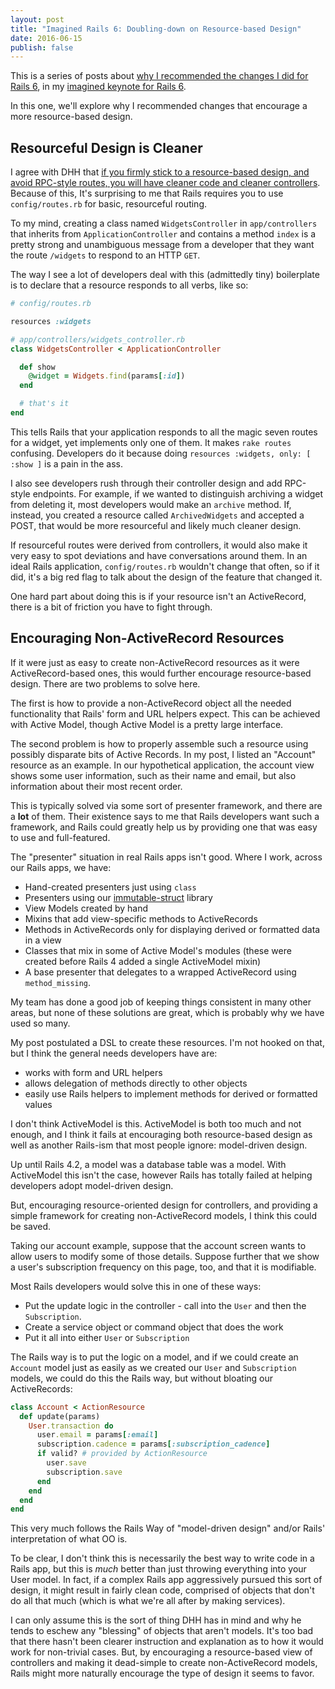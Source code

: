 ```yaml
---
layout: post
title: "Imagined Rails 6: Doubling-down on Resource-based Design"
date: 2016-06-15
publish: false
---
```


This is a series of posts about [why I recommended the changes I did for Rails 6][rails6-why-intro], in my [imagined keynote
for Rails 6][rails6post].

In this one, we'll explore why I recommended changes that encourage a more resource-based design.

<!-- more -->

## Resourceful Design is Cleaner

I agree with DHH that [if you firmly stick to a resource-based design, and avoid RPC-style routes, you will have cleaner code and cleaner controllers](http://jeromedalbert.com/how-dhh-organizes-his-rails-controllers/).  Because of this, It's surprising to me that Rails requires you to use `config/routes.rb` for basic, resourceful routing.

To my mind, creating a class named `WidgetsController` in `app/controllers` that inherits from `ApplicationController` and contains a method `index` is a pretty strong and unambiguous message from a developer that they want the route `/widgets` to respond to an HTTP `GET`.

The way I see a lot of developers deal with this (admittedly tiny) boilerplate is to declare that a resource responds to all verbs, like so:

```ruby
# config/routes.rb

resources :widgets

# app/controllers/widgets_controller.rb
class WidgetsController < ApplicationController

  def show
    @widget = Widgets.find(params[:id])
  end

  # that's it
end
```

This tells Rails that your application responds to all the magic seven routes for a widget, yet implements only one of them.  It makes `rake routes` confusing.  Developers do it because doing `resources :widgets, only: [ :show ]` is a pain in the ass.

I also see developers rush through their controller design and add RPC-style endpoints.  For example, if we wanted to
distinguish archiving a widget from deleting it, most developers would make an `archive` method.  If, instead, you created a
resource called `ArchivedWidgets` and accepted a POST, that would be more resourceful and likely much cleaner design.

If resourceful routes were derived from controllers, it would also make it very easy to spot deviations and have conversations around them.  In an ideal Rails application, `config/routes.rb` wouldn't change that often, so if it did, it's a big red flag to talk about the design of the feature that changed it.

One hard part about doing this is if your resource isn't an ActiveRecord, there is a bit of friction you have to fight through.

## Encouraging Non-ActiveRecord Resources

If it were just as easy to create non-ActiveRecord resources as it were ActiveRecord-based ones, this would further encourage resource-based design.  There are two problems to solve here.

The first is how to provide a non-ActiveRecord object all the needed functionality that Rails' form and URL helpers expect.  This can be achieved with Active Model, though Active Model is a pretty large interface.

The second problem is how to properly assemble such a resource using possibly disparate bits of Active Records.  In my post, I listed an "Account" resource as an example.  In our hypothetical application, the account view shows some user information, such as their name and email, but also information about their most recent order.

This is typically solved via some sort of presenter framework, and there are a **lot** of them.  Their existence says to me that Rails developers want such a framework, and Rails could greatly help us by providing one that was easy to use and full-featured.

The "presenter" situation in real Rails apps isn't good.  Where I work, across our Rails apps, we have:

* Hand-created presenters just using `class`
* Presenters using our [immutable-struct](http://github.com/stitchfix/immutable-struct) library
* View Models created by hand
* Mixins that add view-specific methods to ActiveRecords
* Methods in ActiveRecords only for displaying derived or formatted data in a view
* Classes that mix in some of Active Model's modules (these were created before Rails 4 added a single ActiveModel mixin)
* A base presenter that delegates to a wrapped ActiveRecord using `method_missing`.

My team has done a good job of keeping things consistent in many other areas, but none of these solutions are great, which is probably why we have used so many.

My post postulated a DSL to create these resources.  I'm not hooked on that, but I think the general needs developers have are:

* works with form and URL helpers
* allows delegation of methods directly to other objects
* easily use Rails helpers to implement methods for derived or formatted values

I don't think ActiveModel is this.  ActiveModel is both too much and not enough, and I think it fails at encouraging both
resource-based design as well as another Rails-ism that most people ignore: model-driven design.

Up until Rails 4.2, a model was a database table was a model.  With ActiveModel this isn't the case, however Rails has totally
failed at helping developers adopt model-driven design.

But, encouraging resource-oriented design for controllers, and providing a simple framework for creating non-ActiveRecord
models, I think this could be saved.

Taking our account example, suppose that the account screen wants to allow users to modify some of those details.  Suppose further that we show a user's subscription frequency on this page, too, and that it is modifiable.

Most Rails developers would solve this in one of these ways:

* Put the update logic in the controller - call into the `User` and then the `Subscription`.
* Create a service object or command object that does the work
* Put it all into either `User` or `Subscription`

The Rails way is to put the logic on a model, and if we could create an `Account` model just as easily as we created our `User`
and `Subscription` models, we could do this the Rails way, but without bloating our ActiveRecords:

```ruby
class Account < ActionResource
  def update(params)
    User.transaction do
      user.email = params[:email]
      subscription.cadence = params[:subscription_cadence]
      if valid? # provided by ActionResource
        user.save
        subscription.save
      end
    end    
  end
end
```

This very much follows the Rails Way of "model-driven design" and/or Rails' interpretation of what OO is.

To be clear, I don't think this is necessarily the best way to write code in a Rails app, but this is *much* better than just throwing everything into your User model.  In fact, if a complex Rails app aggressively pursued this sort of design, it might result in fairly clean code, comprised of objects that don't do all that much (which is what we're all after by making services).

I can only assume this is the sort of thing DHH has in mind and why he tends to eschew any "blessing" of objects that aren't models.  It's too bad that there hasn't been clearer instruction and explanation as to how it would work for non-trivial cases.  But, by encouraging a resource-based view of controllers and making it dead-simple to create non-ActiveRecord models, Rails might more naturally encourage the type of design it seems to favor.


[rails6-why-intro]: http://naildrivin5.com/blog/2016/06/12/why-did-i-recommend-XX-for-rails-6.html
[rails6post]: http://naildrivin5.com/blog/2016/05/17/announcing-rails-6-an-imagined-roadmap.html
